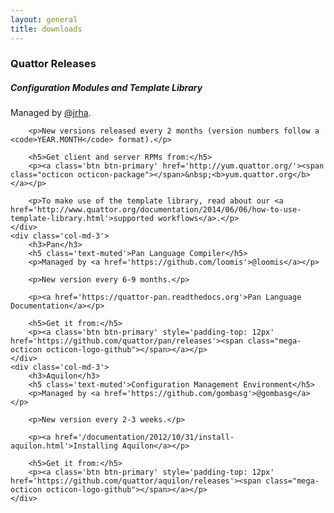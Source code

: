 ```yaml
---
layout: general
title: downloads
---
```


<div class='row'>
    <div class='col-md-6'>
        <h3>Quattor Releases</h3>
        <h5 class='text-muted'>Configuration Modules and Template Library</h5>
        <p>Managed by <a href='https://github.com/jrha/'>@jrha</a>.</p>

        <p>New versions released every 2 months (version numbers follow a <code>YEAR.MONTH</code> format).</p>

        <h5>Get client and server RPMs from:</h5>
        <p><a class='btn btn-primary' href='http://yum.quattor.org/'><span class="octicon octicon-package"></span>&nbsp;<b>yum.quattor.org</b></a></p>

        <p>To make use of the template library, read about our <a href='http://www.quattor.org/documentation/2014/06/06/how-to-use-template-library.html'>supported workflows</a>.</p>
    </div>
    <div class='col-md-3'>
        <h3>Pan</h3>
        <h5 class='text-muted'>Pan Language Compiler</h5>
        <p>Managed by <a href='https://github.com/loomis'>@loomis</a></p>

        <p>New version every 6-9 months.</p>

        <p><a href='https://quattor-pan.readthedocs.org'>Pan Language Documentation</a></p>

        <h5>Get it from:</h5>
        <p><a class='btn btn-primary' style='padding-top: 12px' href='https://github.com/quattor/pan/releases'><span class="mega-octicon octicon-logo-github"></span></a></p>
    </div>
    <div class='col-md-3'>
        <h3>Aquilon</h3>
        <h5 class='text-muted'>Configuration Management Environment</h5>
        <p>Managed by <a href='https://github.com/gombasg'>@gombasg</a></p>

        <p>New version every 2-3 weeks.</p>

        <p><a href='/documentation/2012/10/31/install-aquilon.html'>Installing Aquilon</a></p>

        <h5>Get it from:</h5>
        <p><a class='btn btn-primary' style='padding-top: 12px' href='https://github.com/quattor/aquilon/releases'><span class="mega-octicon octicon-logo-github"></span></a></p>
    </div>
</div>
